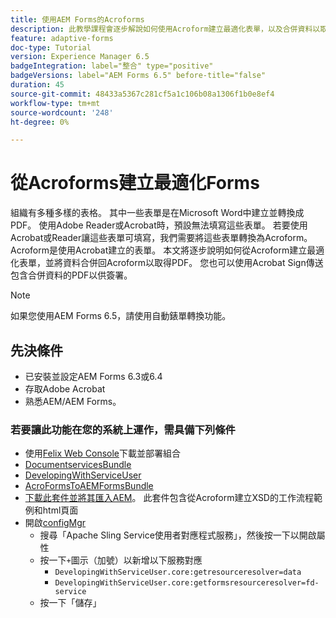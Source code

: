 ```yaml
---
title: 使用AEM Forms的Acroforms
description: 此教學課程會逐步解說如何使用Acroform建立最適化表單，以及合併資料以取得PDF。 接著，合併資料的PDF就可以傳送給Acrobat Sign進行簽署。
feature: adaptive-forms
doc-type: Tutorial
version: Experience Manager 6.5
badgeIntegration: label="整合" type="positive"
badgeVersions: label="AEM Forms 6.5" before-title="false"
duration: 45
source-git-commit: 48433a5367c281cf5a1c106b08a1306f1b0e8ef4
workflow-type: tm+mt
source-wordcount: '248'
ht-degree: 0%

---
```



# 從Acroforms建立最適化Forms

組織有多種多樣的表格。 其中一些表單是在Microsoft Word中建立並轉換成PDF。 使用Adobe Reader或Acrobat時，預設無法填寫這些表單。 若要使用Acrobat或Reader讓這些表單可填寫，我們需要將這些表單轉換為Acroform。 Acroform是使用Acrobat建立的表單。 本文將逐步說明如何從Acroform建立最適化表單，並將資料合併回Acroform以取得PDF。 您也可以使用Acrobat Sign傳送包含合併資料的PDF以供簽署。

>[!NOTE]
>
>如果您使用AEM Forms 6.5，請使用自動錶單轉換功能。

## 先決條件

* 已安裝並設定AEM Forms 6.3或6.4
* 存取Adobe Acrobat
* 熟悉AEM/AEM Forms。

### 若要讓此功能在您的系統上運作，需具備下列條件

* 使用[Felix Web Console](http://localhost:4502/system/console/bundles)下載並部署組合
* [DocumentservicesBundle](/help/forms/assets/common-osgi-bundles/AEMFormsDocumentServices.core-1.0-SNAPSHOT.jar)
* [DevelopingWithServiceUser](/help/forms/assets/common-osgi-bundles/DevelopingWithServiceUser.jar)
* [AcroFormsToAEMFormsBundle](https://forms.enablementadobe.com/content/DemoServerBundles/AcroFormToAEMForm.core-1.0-SNAPSHOT.jar)
* [下載此套件並將其匯入AEM](assets/acro-form-aem-form.zip)。 此套件包含從Acroform建立XSD的工作流程範例和html頁面
* 開啟[configMgr](http://localhost:4502/system/console/configMgr)
   * 搜尋「Apache Sling Service使用者對應程式服務」，然後按一下以開啟屬性
   * 按一下`+`圖示（加號）以新增以下服務對應
      * `DevelopingWithServiceUser.core:getresourceresolver=data`
      * `DevelopingWithServiceUser.core:getformsresourceresolver=fd-service`
   * 按一下「儲存」
